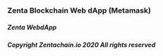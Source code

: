 ### Zenta Blockchain Web dApp (Metamask)

##### Zenta WebdApp
##### Copyright Zentachain.io 2020 All rights reserved
